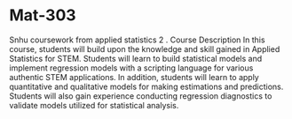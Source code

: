 # Mat-303
Snhu coursework from applied statistics 2 . 
Course Description
In this course, students will build upon the knowledge and skill gained in Applied Statistics for STEM. Students will 
learn to build statistical models and implement regression models with a scripting language for various authentic 
STEM applications. In addition, students will learn to apply quantitative and qualitative models for making 
estimations and predictions. Students will also gain experience conducting regression diagnostics to validate 
models utilized for statistical analysis.
